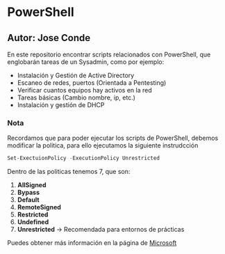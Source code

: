 # PowerShell
## Autor: Jose Conde 

En este repositorio encontrar scripts relacionados con PowerShell, que englobarán tareas de un Sysadmin, como por ejemplo:
- Instalación y Gestión de Active Directory
- Escaneo de redes, puertos (Orientada a Pentesting)
- Verificar cuantos equipos hay activos en la red
- Tareas básicas (Cambio nombre, ip, etc.)
- Instalación y gestión de DHCP 

### Nota 
Recordamos que para poder ejecutar los scripts de PowerShell, debemos modificar la politica, para ello ejecutamos la siguiente instrudcción 
```PowerShell
Set-ExectuionPolicy -ExecutionPolicy Unrestricted
``` 
Dentro de las politicas tenemos 7, que son: 
1. **AllSigned**
2. **Bypass**
3. **Default**
4. **RemoteSigned**
5. **Restricted**
6. **Undefined**
7. **Unrestricted** -> Recomendada para entornos de prácticas

Puedes obtener más información en la página de [Microsoft](https://docs.microsoft.com/en-us/powershell/module/microsoft.powershell.security/set-executionpolicy?view=powershell-7.2)
